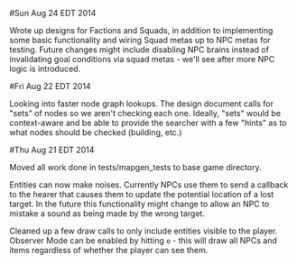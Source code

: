 #Sun Aug 24 EDT 2014

Wrote up designs for Factions and Squads, in addition to implementing some basic
functionality and wiring Squad metas up to NPC metas for testing. Future changes
might include disabling NPC brains instead of invalidating goal conditions via
squad metas - we'll see after more NPC logic is introduced.

#Fri Aug 22 EDT 2014

Looking into faster node graph lookups. The design document calls for "sets"
of nodes so we aren't checking each one. Ideally, "sets" would be context-aware
and be able to provide the searcher with a few "hints" as to what nodes should
be checked (building, etc.)

#Thu Aug 21 EDT 2014

Moved all work done in tests/mapgen_tests to base game directory.

Entities can now make noises. Currently NPCs use them to send a callback to
the hearer that causes them to update the potential location of a lost target.
In the future this functionality might change to allow an NPC to mistake a sound
as being made by the wrong target.

Cleaned up a few draw calls to only include entities visible to the player.
Observer Mode can be enabled by hitting `o` - this will draw all NPCs
and items regardless of whether the player can see them.
